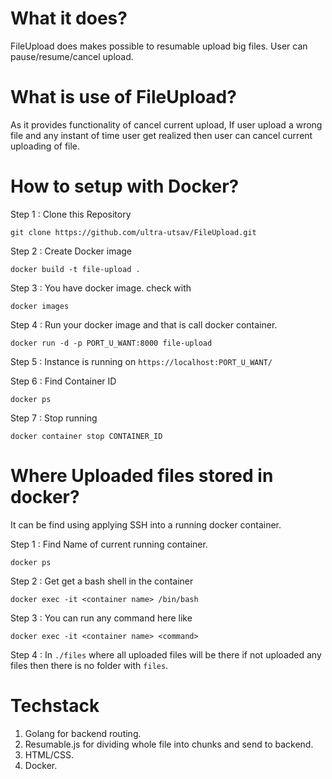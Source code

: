 
# What it does?
FileUpload does makes possible to resumable upload big files. User can pause/resume/cancel upload.

# What is use of FileUpload?
As it provides functionality of cancel current upload, If user upload a wrong file and any instant of time user get realized then user can cancel current uploading of file.


# How to setup with Docker?

Step 1 : Clone this Repository 
```
git clone https://github.com/ultra-utsav/FileUpload.git
```

Step 2 : Create Docker image 
```
docker build -t file-upload .
```

Step 3 : You have docker image. check with 
```
docker images
```

Step 4 : Run your docker image and that is call docker container.
```
docker run -d -p PORT_U_WANT:8000 file-upload
```

Step 5 : Instance is running on ```https://localhost:PORT_U_WANT/```

Step 6 : Find Container ID 
```
docker ps
```

Step 7 : Stop running 
```
docker container stop CONTAINER_ID
```



# Where Uploaded files stored in docker?
It can be find using applying SSH into a running docker container.

Step 1 : Find Name of current running container. 
```
docker ps   
```

Step 2 : Get get a bash shell in the container 
```
docker exec -it <container name> /bin/bash
```

Step 3 : You can run any command here like 
```
docker exec -it <container name> <command>
```

Step 4 : In ```./files``` where all uploaded files will be there if not uploaded any files then there is no folder with ```files```.

# Techstack

1. Golang for backend routing.
2. Resumable.js for dividing whole file into chunks and send to backend.
3. HTML/CSS.
4. Docker.




